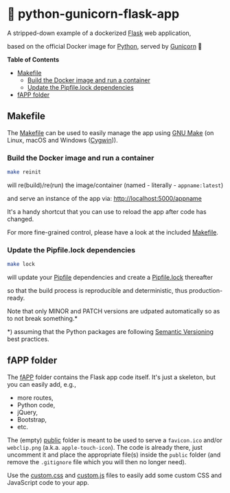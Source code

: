 # :snake: python-gunicorn-flask-app

A stripped-down example of a dockerized [Flask](https://flask.palletsprojects.com/en/2.2.x/) web application,

based on the official Docker image for [Python](https://hub.docker.com/_/python), served by [Gunicorn](https://gunicorn.org/) :unicorn:

**Table of Contents**

- [Makefile](#makefile)
  - [Build the Docker image and run a container](#build-the-docker-image-and-run-a-container)
  - [Update the Pipfile.lock dependencies](#update-the-pipfilelock-dependencies)
- [fAPP folder](#fapp-folder)

## Makefile

The [Makefile](Makefile) can be used to easily manage the app using [GNU Make](https://www.gnu.org/software/make/) (on Linux, macOS and Windows ([Cygwin](https://www.cygwin.com/))).

### Build the Docker image and run a container

```sh
make reinit
```

will re(build)/re(run) the image/container (named - literally - `appname:latest`)

and serve an instance of the app via: [http://localhost:5000/appname](http://localhost:5000/appname)

It's a handy shortcut that you can use to reload the app after code has changed.

For more fine-grained control, please have a look at the included [Makefile](Makefile).

### Update the Pipfile.lock dependencies

```sh
make lock
```

will update your [Pipfile](Pipfile) dependencies and create a [Pipfile.lock](Pipfile.lock) thereafter

so that the build process is reproducible and deterministic, thus production-ready.

Note that only MINOR and PATCH versions are udpated automatically so as to not break something.\*

\*) assuming that the Python packages are following [Semantic Versioning](https://semver.org/) best practices.

## fAPP folder

The [fAPP](fAPP) folder contains the Flask app code itself. It's just a skeleton, but you can easily add, e.g.,
- more routes,
- Python code,
- jQuery,
- Bootstrap,
- etc.

The (empty) [public](fAPP/public) folder is meant to be used to serve a `favicon.ico` and/or `webclip.png` (a.k.a. `apple-touch-icon`). The code is already there, just uncomment it and place the appropriate file(s) inside the `public` folder (and remove the `.gitignore` file which you will then no longer need).

<!-- textlint-disable -->
Use the [custom.css](fAPP/static/custom.css) and [custom.js](fAPP/static/custom.js) files to easily add some custom CSS and JavaScript code to your app.
<!-- textlint-enable -->
